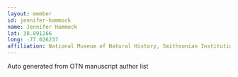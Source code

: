 ```yaml
---
layout: member
id: jennifer-hammock
name: Jennifer Hammock
lat: 38.891266
long: -77.026237
affiliation: National Museum of Natural History, Smithsonian Institution, Washington DC, USA
---
```


Auto generated from OTN manuscript author list
